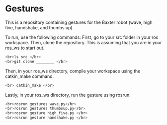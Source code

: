 # Gestures
This is a repository containing gestures for the Baxter robot (wave, high five, handshake, and thumbs up). 

To run, use the following commands: 
First, go to your src folder in your ros workspace. Then, clone the repository. This is assuming that you are in your ros_ws to start out. 

```bash
<br>ls src </br>
<br>git clone ________ </br>
```

Then, in your ros_ws directory, compile your workspace using the catkin_make command. 

```bash
<br> catkin_make </br>
```

Lastly, in your ros_ws directory, run the gesture using rosrun. 

```bash
<br>rosrun gestures wave.py</br>
<br>rosrun gestures thumbsup.py</br>
<br>rosrun gesture high_five.py </br>
<br>rosrun gesture handshake.py </br>
```


